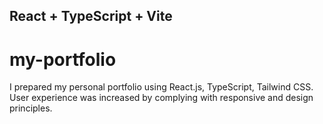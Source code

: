 
## React + TypeScript + Vite

# my-portfolio
I prepared my personal portfolio using React.js, TypeScript, Tailwind CSS. User experience was increased by complying with responsive and design principles.

